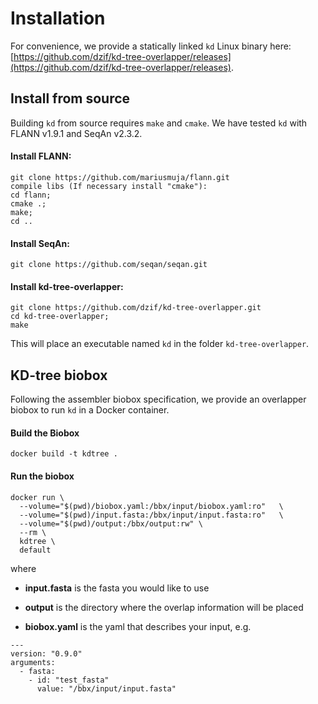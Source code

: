 # Installation

For convenience, we provide a statically linked `kd` Linux binary here: [https://github.com/dzif/kd-tree-overlapper/releases](https://github.com/dzif/kd-tree-overlapper/releases).

## Install from source

Building `kd` from source requires `make` and `cmake`. We have tested `kd` with FLANN v1.9.1 and SeqAn v2.3.2. 

#### Install FLANN:

```
git clone https://github.com/mariusmuja/flann.git
compile libs (If necessary install "cmake"):
cd flann;
cmake .;
make;
cd ..
```

#### Install SeqAn:

```
git clone https://github.com/seqan/seqan.git
```

#### Install kd-tree-overlapper:

```
git clone https://github.com/dzif/kd-tree-overlapper.git
cd kd-tree-overlapper;
make
```

This will place an executable named `kd` in the folder `kd-tree-overlapper`.

## KD-tree biobox

Following the assembler biobox specification, we provide an overlapper biobox to run `kd` in a Docker container.

#### Build the Biobox

```
docker build -t kdtree .
```

#### Run the biobox

```
docker run \
  --volume="$(pwd)/biobox.yaml:/bbx/input/biobox.yaml:ro"   \
  --volume="$(pwd)/input.fasta:/bbx/input/input.fasta:ro"   \
  --volume="$(pwd)/output:/bbx/output:rw" \
  --rm \
  kdtree \
  default
```

where

  * **input.fasta** is the fasta you would like to use

  * **output** is the directory where the overlap information will be placed

  * **biobox.yaml** is the yaml that describes your input, e.g.

```
---
version: "0.9.0"
arguments:
  - fasta:
    - id: "test_fasta"
      value: "/bbx/input/input.fasta"
```
